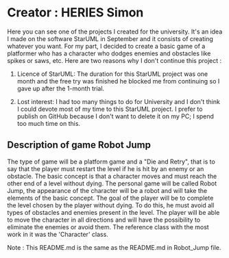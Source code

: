 # Creator : HERIES Simon

Here you can see one of the projects I created for the university. It's an idea I made on the software StarUML in September and it consists of creating whatever you want. For my part, I decided to create a basic game of a platformer who has a character who dodges enemies and obstacles like spikes or saws, etc. Here are two reasons why I don't continue this project :

1. Licence of StarUML: The duration for this StarUML project was one month and the free try was finished he blocked me from continuing so I gave up after the 1-month trial.

2. Lost interest: I had too many things to do for University and I don't think I could devote most of my time to this StarUML project. I prefer to publish on GitHub because I don't want to delete it on my PC; I spend too much time on this.

## Description of game Robot Jump

The type of game will be a platform game and a "Die and Retry", that is to say that the player must restart the level if he is hit by an enemy or an obstacle. The basic concept is that a character moves and must reach the other end of a level without dying.
The personal game will be called Robot Jump, the appearance of the character will be a robot and will take the elements of the basic concept. The goal of the player will be to complete the level chosen by the player without dying. To do this, he must avoid all types of obstacles and enemies present in the level. The player will be able to move the character in all directions and will have the possibility to eliminate the enemies or avoid them.
The reference class with the most work in it was the 'Character' class.

Note : This README.md is the same as the README.md in Robot_Jump file.
